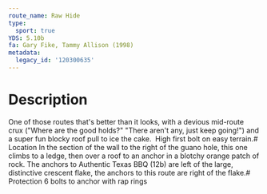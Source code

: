 ```yaml
---
route_name: Raw Hide
type:
  sport: true
YDS: 5.10b
fa: Gary Fike, Tammy Allison (1998)
metadata:
  legacy_id: '120300635'
---
```

# Description
One of those routes that's better than it looks, with a devious mid-route crux ("Where are the good holds?" "There aren't any, just keep going!") and a super fun blocky roof pull to ice the cake.  High first bolt on easy terrain.# Location
In the section of the wall to the right of the guano hole, this one climbs to a ledge, then over a roof to an anchor in a blotchy orange patch of rock. The anchors to Authentic Texas BBQ (12b) are left of the large, distinctive crescent flake, the anchors to this route are right of the flake.# Protection
6 bolts to anchor with rap rings